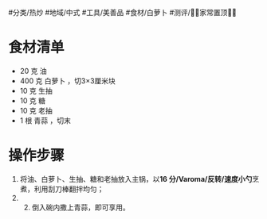 #分类/热炒 
#地域/中式 
#工具/美善品 
#食材/白萝卜 
#测评/📌📌家常置顶📌📌

# 食材清单

- 20 克 油
- 400 克 白萝卜 ，切3×3厘米块
- 10 克 生抽
- 10 克 糖
- 10 克 老抽
- 1 根 青蒜 ，切末

# 操作步骤

1. 将油、白萝卜、生抽、糖和老抽放入主锅，以**16 分/Varoma/反转/速度小勺**烹煮，利用刮刀棒翻拌均匀；
2. 2. 倒入碗内撒上青蒜，即可享用。